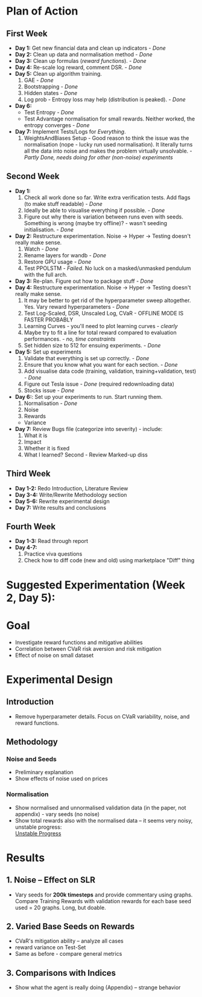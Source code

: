 # Plan of Action

## First Week

- **Day 1:** Get new financial data and clean up indicators - _Done_
- **Day 2:** Clean up data and normalisation method - _Done_
- **Day 3:** Clean up formulas (_reward functions_). - _Done_
- **Day 4:** Re-scale log reward, comment DSR. - _Done_
- **Day 5:** Clean up algorithm training.
  1. GAE - _Done_
  2. Bootstrapping - _Done_
  3. Hidden states - _Done_
  4. Log prob - Entropy loss may help (distribution is peaked). - _Done_
- **Day 6:**
  - Test Entropy - _Done_
  - Test Advantage normalisation for small rewards. Neither worked, the entropy converges - _Done_
- **Day 7:** Implement Tests/Logs for _Everything_.
  1. WeightsAndBiases Setup - Good reason to think the issue was the normalisation (nope - lucky run used normalisation). It literally turns all the data into noise and makes the problem virtually unsolvable. - _Partly Done, needs doing for other (non-noise) experiments_

## Second Week

- **Day 1:**
  1. Check all work done so far. Write extra verification tests. Add flags (to make stuff readable) - _Done_
  2. Ideally be able to visualise everything if possible. - _Done_
  3. Figure out why there is variation between runs even with seeds. Something is wrong (maybe try offline)? - wasn't seeding initialisation. - _Done_
- **Day 2:** Restructure experimentation. Noise -> Hyper -> Testing doesn't really make sense.
  1. Watch - _Done_
  2. Rename layers for wandb - _Done_
  3. Restore GPU usage - _Done_
  4. Test PPOLSTM - _Failed_. No luck on a masked/unmasked pendulum with the full arch.
- **Day 3:** Re-plan. Figure out how to package stuff - _Done_
- **Day 4:** Restructure experimentation. Noise -> Hyper -> Testing doesn't really make sense.
  1. It may be better to get rid of the hyperparameter sweep altogether. Yes. Vary reward hyperparameters - _Done_
  2. Test Log-Scaled, DSR, Unscaled Log, CVaR - OFFLINE MODE IS FASTER PROBABLY
  3. Learning Curves - you'll need to plot learning curves - _clearly_
  4. Maybe try to fit a line for total reward compared to evaluation performances. - _no, time constraints_
  5. Set hidden size to 512 for ensuing experiments. - _Done_
- **Day 5:** Set up experiments
  1. Validate that everything is set up correctly. - _Done_
  2. Ensure that you know what you want for each section. - _Done_
  3. Add visualise data code (training, validation, training+validation, test) - _Done_
  4. Figure out Tesla issue - _Done_ (required redownloading data)
  5. Stocks issue - _Done_
- **Day 6:**: Set up your experiments to run. Start running them.
  1. Normalisation - _Done_
  2. Noise
  3. Rewards
  - Variance
- **Day 7:** Review Bugs file (categorize into severity) - include:
  1. What it is
  2. Impact
  3. Whether it is fixed
  4. What I learned?
     Second - Review Marked-up diss

## Third Week

- **Day 1-2:** Redo Introduction, Literature Review
- **Day 3-4:** Write/Rewrite Methodology section
- **Day 5-6:** Rewrite experimental design
- **Day 7:** Write results and conclusions

## Fourth Week

- **Day 1-3:** Read through report
- **Day 4-7:**
  1. Practice viva questions
  2. Check how to diff code (new and old) using marketplace "Diff" thing

# Suggested Experimentation (Week 2, Day 5):

# Goal

- Investigate reward functions and mitigative abilities
- Correlation between CVaR risk aversion and risk mitigation
- Effect of noise on small dataset

# Experimental Design

## Introduction

- Remove hyperparameter details. Focus on CVaR variability, noise, and reward functions.

## Methodology

### Noise and Seeds

- Preliminary explanation
- Show effects of noise used on prices

### Normalisation

- Show normalised and unnormalised validation data (in the paper, not appendix) - vary seeds (no noise)
- Show total rewards also with the normalised data – it seems very noisy, unstable progress:  
  [Unstable Progress](https://wandb.ai/richardpogoson-none/RL-Portfolio-Management/runs/ihukwg4t?nw=nwuserrichardpogoson)

# Results

## 1. Noise – Effect on SLR

- Vary seeds for **200k timesteps** and provide commentary using graphs. Compare Training Rewards with validation rewards for each base seed used = 20 graphs. Long, but doable.

## 2. Varied Base Seeds on Rewards

- CVaR's mitigation ability – analyze all cases
- reward variance on Test-Set
- Same as before - compare general metrics

## 3. Comparisons with Indices

- Show what the agent is really doing (Appendix) – strange behavior
